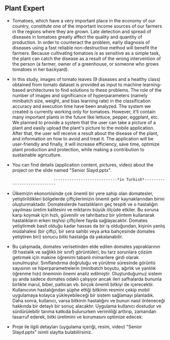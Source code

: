 ## Plant Expert
-    Tomatoes, which have a very important place in the economy of our country, constitute one of the important income sources of our farmers in the regions where they are grown. Late detection and spread of diseases in tomatoes greatly affect the quality and quantity of production. In order to counteract the problem, early diagnosis of diseases using a fast reliable non-destructive method will benefit the farmers. Because cultivating tomatoes is as sensitive as a simple task, the plant can catch the disease as a result of the wrong intervention of the person (a farmer, owner of a greenhouse, or someone who grows tomatoes in her backyard). 

-    In this study, images of tomato leaves (9 diseases and a healthy class) obtained from tomato dataset is provided as input to machine learning-based architectures to find solutions to these problems. The role of the number of images and significance of hyperparameters (namely minibatch size, weight, and bias learning rate) in the classification accuracy and execution time have been analyzed. The system we created is currently working only for tomatoes. However, it’ll contain many important plants in the future like lettuce, pepper, eggplant, etc. We planned to provide a system that the user can take a picture of a plant and easily upload the plant's picture to the mobile application. After that, the user will receive a result about the disease of the plant, and information on how to avoid and treat it. The application will be user-friendly and finally, it will increase efficiency, save time, optimize plant production and protection, while making a contribution to sustainable agriculture.

-    You can find details (application content, pictures, video) about the project on the slide named "Senior Slayd.pptx".


                           ----------------------------*in Turkish*----------------------------
                           

-    Ülkemizin ekonomisinde çok önemli bir yere sahip olan domatesler, yetiştirildikleri bölgelerde çiftçilerimizin önemli gelir kaynaklarından birini oluşturmaktadır. Domateslerde hastalıkların geç tespiti ve o hastalığın yayılması üretim kalitesini ve miktarını büyük ölçüde etkiler. Bu soruna karşı koymak için hızlı, güvenilir ve tahribatsız bir yöntem kullanarak hastalıkların erken teşhisi çiftçilere fayda sağlayacaktır. Domates yetiştirmek basit olduğu kadar hassas da bir iş olduğundan, kişinin yanlış müdahalesi (bir çiftçi, bir sera sahibi veya arka bahçesinde domates yetiştiren biri) sonucu bitki hastalığa da yakalanabilir. 

-    Bu çalışmada, domates verisetinden elde edilen domates yapraklarının (9 hastalık ve sağlıklı bir sınıf) görüntüleri, bu tarz sorunlara çözüm getirmek için makine öğrenimi tabanlı mimarilere girdi olarak sunulmuştur. Sınıflandırma doğruluğu ve yürütme süresinde görüntü sayısının ve hiperparametrelerin (minibatch boyutu, ağırlık ve yanlılık öğrenme hızı) öneminin önemi analiz edilmiştir. Oluşturduğumuz sistem şu anda sadece domates odaklı çalışıyor ancak ileri safhalarda bununla birlikte marul, biber, patlıcan vb. birçok önemli bitkiyi de içerecektir. Kullanıcının hastalığından şüphe ettiği bitkinin resmini çekip mobil uygulamaya kolayca yükleyebileceği bir sistem sağlamayı planladık. Daha sonra, kullanıcı, varsa bitkinin hastalığını ve bunun nasıl önleneceği hakkında bir detaylı bir sonuç alacaktır. Uygulama kullanıcı dostudur ve sürdürülebilir tarıma katkıda bulunurken verimliliği arttırıp, zamandan tasarruf ederek, bitki üretimini ve korumasını optimize edecek. 

-    Proje ile ilgili detayları (uygulama içeriği, resim, video) "Senior Slayd.pptx" isimli slaytta bulabilirsiniz.
